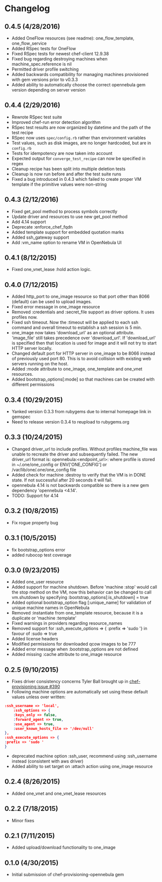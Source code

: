 # Changelog

## 0.4.5 (4/28/2016)
- Added OneFlow resources (see readme): one_flow_template, one_flow_service
- Added RSpec tests for OneFlow
- Fixed RSpec tests for newest chef-client 12.9.38
- Fixed bug regarding destroying machines when machine_spec.reference is nil
- Permitted driver profile switching
- Added backwards compatibility for managing machines provisioned with gem versions prior to v0.3.3
- Added ability to automatically choose the correct opennebula gem version depending on server version

## 0.4.4 (2/29/2016)
- Rewrote RSpec test suite
- Improved chef-run error detection algorithm
- RSpec test results are now organized by datetime and the path of the test recipe
- RSpec now uses `spec/config.rb` rather than environment variables
- Test values, such as disk images, are no longer hardcoded, but are in `config.rb`
- Tests for idempotency are now taken into account
- Expected output for `converge_test_recipe` can now be specified in regex
- Cleanup recipe has been split into multiple deletion tests
- Cleanup is now run before and after the test suite runs
- Fixed a bug introduced in 0.4.3 which failed to create proper VM template if the primitive values were non-string

## 0.4.3 (2/12/2016)
- Fixed get_pool method to process symbols correctly
- Update driver and resources to use new get_pool method
- Add 4.14 support
- Deprecate :enforce_chef_fqdn
- Added template support for embedded quotation marks
- Added ssh_gateway support
- Add :vm_name option to rename VM in OpenNebula UI

## 0.4.1 (8/12/2015)
- Fixed one_vnet_lease :hold action logic.

## 0.4.0 (7/12/2015)
- Added http_port to one_image resource so that port other than 8066 (default) can be used to upload images.
- Fixed error message in one_image resource
- Removed :credentials and :secret_file support as driver options.  It uses profiles now.
- Fixed ssh timeout.  Now the :timeout will be applied to each ssh command and overall timeout to establish
  a ssh session is 5 min.
- one_image now takes 'download_url' as an optional attribute.  'image_file' still takes precedence over 
  'download_url'.  If 'download_url' is specified then that location is used for image and it will not try 
  to start HTTP server locally.
- Changed default port for HTTP server in one_image to be 8066 instead of previously used port 80.  This is to
  avoid collision with existing web servers running on the host.
- Added :mode attribute to one_image, one_template and one_vnet resources.
- Added bootstrap_options[:mode] so that machines can be created with different permissions

## 0.3.4 (10/29/2015)
- Yanked version 0.3.3 from rubygems due to internal homepage link in gemspec
- Need to release version 0.3.4 to reupload to rubygems.org

## 0.3.3 (10/24/2015)
- Changed driver_url to include profiles.  Without profiles machine_file was unable to recreate the driver
  and subsequently failed. The new driver_url format is:
  opennebula:<endpoint_url>:<profile>
  where profile is stored in ~/.one/one_config or ENV['ONE_CONFIG'] or /var/lib/one/.one/one_config file
- Added check for machine :destroy to verify that the VM is in DONE state.  If not successful after 20 seconds
  it will fail.
- opennebula 4.14 is not backwards compatible so there is a new gem dependency 'opennebula <4.14'.
- TODO: Support for 4.14

## 0.3.2 (10/8/2015)
- Fix rogue property bug

## 0.3.1 (10/5/2015)
- fix bootstrap_options error
- added rubocop test coverage

## 0.3.0 (9/23/2015)
- Added one_user resource
- Added support for machine shutdown.  Before 'machine :stop' would call the stop method on the VM,
  now this behavior can be changed to call vm.shutdown by specifying :bootstrap_options[:is_shutdown] = true
- Added optional bootstrap_option flag [:unique_name] for validation of unique machine names in OpenNebula
- Removed :instantiate from one_template resource, because it is a duplicate or 'machine :template'
- Fixed warnings in providers regarding resource_names
- Removed support for :ssh_execute_options => { :prefix => 'sudo '} in favour of :sudo => true
- Added license headers
- Modified permissions for downloaded qcow images to be 777
- Added error message when :bootstrap_options are not defined
- Added missing :cache attribute to one_image resource


## 0.2.5 (9/10/2015)

- Fixes driver consistency concerns Tyler Ball brought up in [chef-provisioning issue #390](https://github.com/chef/chef-provisioning/issues/390)
- Following machine options are automatically set using these default values unless over written:

```json
:ssh_username => 'local',
    :ssh_options => {
	:keys_only => false,
	:forward_agent => true,
	:use_agent => true,
	:user_known_hosts_file => '/dev/null'
},
:ssh_execute_options => {
:prefix => 'sudo '
}
```

- deprecated machine option :ssh_user, recommend using :ssh_username instead (consistent with aws driver)
- Added ability to set target on :attach action using one_image resource

## 0.2.4 (8/26/2015)

- Added one_vnet and one_vnet_lease resources

## 0.2.2 (7/18/2015)

- Minor fixes

## 0.2.1 (7/11/2015)

- Added upload/download functionality to one_image

## 0.1.0 (4/30/2015)

- Initial submission of chef-provisioning-opennebula gem
